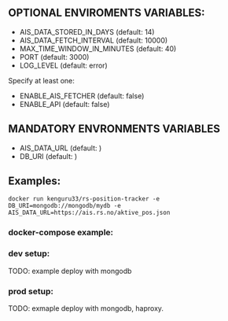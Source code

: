 ## OPTIONAL ENVIROMENTS VARIABLES: 

- AIS_DATA_STORED_IN_DAYS  (default: 14)
- AIS_DATA_FETCH_INTERVAL (default: 10000)
- MAX_TIME_WINDOW_IN_MINUTES (default: 40)
- PORT (default: 3000)
- LOG_LEVEL (default: error)

Specify at least one:
- ENABLE_AIS_FETCHER (default: false)
- ENABLE_API (default: false)


## MANDATORY ENVRONMENTS VARIABLES

- AIS_DATA_URL (default: <not set>)
- DB_URI (default: <not set>)


## Examples:
```
docker run kenguru33/rs-position-tracker -e DB_URI=mongodb://mongodb/mydb -e AIS_DATA_URL=https://ais.rs.no/aktive_pos.json
```
### docker-compose example:

### dev setup:
TODO: example deploy with mongodb 

### prod setup:
TODO: exmaple deploy with mongodb, haproxy.